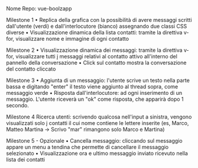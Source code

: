 Nome Repo: vue-boolzapp

Milestone 1
• Replica della grafica con la possibilità di avere messaggi scritti dall'utente (verdi) e dall'interlocutore (bianco) assegnando due classi CSS diverse
• Visualizzazione dinamica della lista contatti: tramite la direttiva v-for, visualizzare nome e immagine di ogni contatto

Milestone 2
• Visualizzazione dinamica dei messaggi: tramite la direttiva v-for, visualizzare tutti į messaggi relativi al contatto attivo all'interno del pannello della conversazione 
• Click sul contatto mostra la conversazione del contatto cliccato

Milestone 3
• Aggiunta di un messaggio: l'utente scrive un testo nella parte bassa e digitando "enter" il testo viene aggiunto al thread sopra, come messaggio verde
• Risposta dall'interlocutore: ad ogni inserimento di un messaggio. L'utente riceverà un "ok" come risposta, che apparirà dopo 1 secondo.

Milestone 4
Ricerca utenti: scrivendo qualcosa nell'input a sinistra, vengono visualizzati solo į contatti il cui nome contiene le lettere inserite (es, Marco, Matteo Martina -> Scrivo "mar" rimangono solo Marco e Martina)

Milestone 5 - Opzionale
• Cancella messaggio: cliccando sul messaggio appare un menu a tendina che permette di cancellare il messaggio selezionato
• Visualizzazione ora e ultimo messaggio inviato ricevuto nella lista dei contatti